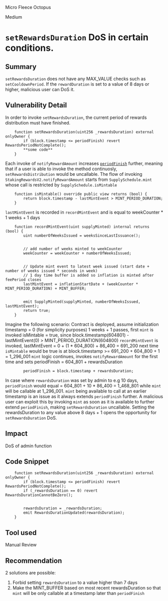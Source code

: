 Micro Fleece Octopus

Medium

# `setRewardsDuration` DoS in certain conditions.

## Summary
`setRewardsDuration` does not have any MAX_VALUE checks such as `setCooldownPeriod`. If the `rewardDuration` is set to a value of 8 days or higher, malicious user can DoS it.
## Vulnerability Detail
In order to invoke `setRewardsDuration`, the current period of rewards distribution must have finished.
```solidity
    function setRewardsDuration(uint256 _rewardsDuration) external onlyOwner {
        if (block.timestamp <= periodFinish) revert RewardsPeriodNotComplete();
        **some code**
    }
```
Each invoke of `notifyRewardAmount` increases [`periodFinish`](https://github.com/sherlock-audit/2024-07-kwenta-staking-contracts/blob/0527fb7425206a3338c23177416436c6286cedf9/token/contracts/StakingRewardsV2.sol#L664) further, meaning that if a user is able to invoke the method continuosly, `setRewardsDistribution` would be uncallable. The flow of invoking `StakingRewardsV2.notifyRewardAmount` starts from `SupplySchedule.mint` whose call is restricted by `SupplySchedule.isMintable`

```solidity
    function isMintable() override public view returns (bool) {
        return block.timestamp - lastMintEvent > MINT_PERIOD_DURATION;
    }
```

`lastMintEvent` is recorded in `recordMintEvent` and is equal to weekCounter * 1 weeks + 1 days

```solidity
    function recordMintEvent(uint supplyMinted) internal returns (bool) {
        uint numberOfWeeksIssued = weeksSinceLastIssuance();


        // add number of weeks minted to weekCounter
        weekCounter = weekCounter + numberOfWeeksIssued;


        // Update mint event to latest week issued (start date + number of weeks issued * seconds in week)
        // 1 day time buffer is added so inflation is minted after feePeriod closes
        lastMintEvent = inflationStartDate + (weekCounter * MINT_PERIOD_DURATION) + MINT_BUFFER;


        emit SupplyMinted(supplyMinted, numberOfWeeksIssued, lastMintEvent);
        return true;
    }
```
Imagine the following scenario:
Contract is deployed, assume initialization timestamp = 0 (for simplicity purposes)
1 weeks + 1 passes, first `mint` is invoked
isMintable = true, since block.timestamp(604801) - lastMintEvent(0) > MINT_PERIOD_DURATION(604800)
`recordMintEvent` is invoked, lastMintEvent = 0 + (1 * 604_800) + 86_400 = 691_200
next time `isMintable` would be true is at block.timestamp >= 691_200 + 604_800 + 1 = 1_296_001 
`mint` logic continues, invokes `notifyRewardAmount` for the first time and sets periodFinish = 604_801 + rewardsDuration  
```solidity
        periodFinish = block.timestamp + rewardsDuration;
```

In case where `rewardsDuration` was set by admin to e.g 10 days, `periodFinish` would equal = 604_801 + 10 * 86_400 = 1_468_801 while `mint` will be callable at 1_296_001. `mint` being available to call at an earlier timestamp is an issue as it always extends `periodFinish` further. A malicious user can exploit this by invoking `mint` as soon as it is available to further extend `periodFinish`, making `setRewardsDuration` uncallable. Setting the rewardsDuration to any value above 8 days + 1 opens the opportunity for `setRewardsDuration` DoS. 
## Impact
DoS of admin function
## Code Snippet
```solidity
    function setRewardsDuration(uint256 _rewardsDuration) external onlyOwner {
        if (block.timestamp <= periodFinish) revert RewardsPeriodNotComplete();
        if (_rewardsDuration == 0) revert RewardsDurationCannotBeZero();


        rewardsDuration = _rewardsDuration;
        emit RewardsDurationUpdated(rewardsDuration);
    }
```
## Tool used

Manual Review

## Recommendation
2 solutions are possible:
1. Forbid setting `rewardsDuration` to a value higher than 7 days
2. Make the MINT_BUFFER based on most recent rewardsDuration so that `mint` will be only callable at a timestamp later than `periodFinish`